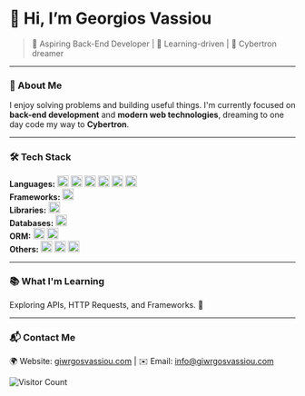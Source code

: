 # 👋 Hi, I’m Georgios Vassiou

> 🚀 Aspiring Back-End Developer | 🧠 Learning-driven | 🤖 Cybertron dreamer

---

### 🧠 About Me
I enjoy solving problems and building useful things. I'm currently focused on **back-end development** and **modern web technologies**, dreaming to one day code my way to **Cybertron**.

---

### 🛠 Tech Stack
**Languages:** <img src="https://img.shields.io/badge/Java-%23ED8B00.svg?style=flat&logo=java&logoColor=white" height="20"/> <img src="https://img.shields.io/badge/C%20-%2300599C.svg?style=flat&logo=c&logoColor=white" height="20"/> <img src="https://img.shields.io/badge/C++-%2300599C.svg?style=flat&logo=c%2B%2B&logoColor=white" height="20"/> <img src="https://img.shields.io/badge/Python-%233776AB.svg?style=flat&logo=python&logoColor=white" height="20"/> <img src="https://img.shields.io/badge/C%23-%23239120.svg?style=flat&logo=c-sharp&logoColor=white" height="20"/> <img src="https://img.shields.io/badge/PHP-%23777BB4.svg?style=flat&logo=php&logoColor=white" height="20"/>  
**Frameworks:** <img src="https://img.shields.io/badge/Spring%20Boot-%236DB33F.svg?style=flat&logo=spring-boot&logoColor=white" height="20"/>  
**Libraries:** <img src="https://img.shields.io/badge/React-%2361DAFB.svg?style=flat&logo=react&logoColor=black" height="20"/>  
**Databases:** <img src="https://img.shields.io/badge/SQL-%2300758F.svg?style=flat&logo=MySQL&logoColor=white" height="20"/>  
**ORM:** <img src="https://img.shields.io/badge/Hibernate-%233A3845.svg?style=flat&logo=hibernate&logoColor=white" height="20"/> <img src="https://img.shields.io/badge/JPA-%23FF8C92.svg?style=flat" height="20"/>  
**Others:** <img src="https://img.shields.io/badge/Git-%23F05033.svg?style=flat&logo=git&logoColor=white" height="20"/> <img src="https://img.shields.io/badge/REST%20APIs-%23000000.svg?style=flat" height="20"/> <img src="https://img.shields.io/badge/HTTP%20Requests-%233A75C4.svg?style=flat" height="20"/>

---

### 📚 What I'm Learning  
Exploring APIs, HTTP Requests, and Frameworks. 🧩

---

### 📬 Contact Me
🌍 Website: [giwrgosvassiou.com](https://giwrgosvassiou.com) | ✉️ Email: [info@giwrgosvassiou.com](mailto:info@giwrgosvassiou.com)




![Visitor Count](https://komarev.com/ghpvc/?username=GeorgiosVs&style=flat&color=blue)


<!---
GeorgiosVs/GeorgiosVs is a ✨ special ✨ repository because its `README.md` (this file) appears on your GitHub profile.
You can click the Preview link to take a look at your changes.
--->
